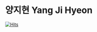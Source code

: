 # 양지현 Yang Ji Hyeon


[![Hits](https://hits.seeyoufarm.com/api/count/incr/badge.svg?url=https%3A%2F%2Fgithub.com%2Fbyeot95&count_bg=%233D6DC8&title_bg=%23555555&icon=&icon_color=%23E7E7E7&title=hits&edge_flat=false)](https://hits.seeyoufarm.com)
